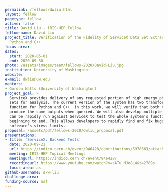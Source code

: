 ```yaml
---
permalink: /fellows/dwliu.html
layout: fellow
pagetype: fellow
active: false
title: David Liu - IRIS-HEP Fellow
fellow-name: David Liu
project_title: Verification of the Fidelity of ServiceX Data Set Extractions Using
  Python and C++
focus-area:
dates:
  start: 2020-05-01
  end: 2020-09-30
photo: /assets/images/team/fellows-2020/David-Liu.jpg
institution: University of Washington
website:
e-mail: dwliu@uw.edu
mentors:
- Gordon Watts (University of Washington)
project_goal: >
  ServiceX provides delivery of any requested portion of high energy physics data
  sets for analysis. The current version of the system has two transformers, which
  function for Python and C++. In this work, we will verify that both transformers
  produce the same outputs when queried. We will also develop multiple tests that
  can be rapidly run against ServiceX to test the whole system's functionality from
  beginning to end. This allows developers to rapidly find and fix bugs and test the
  software's stress limits.
proposal: /assets/pdf/fellows-2020/dwliu_proposal.pdf
presentations:
- title: 'ServiceX: Backend Tests'
  date: 2020-09-21
  url: https://indico.cern.ch/event/946428/contributions/3978663/attachments/2106266/3542254/Talk_for_IRIS-HEP.pdf
  meeting: IRIS-HEP Topical Meetings
  meetingurl: https://indico.cern.ch/event/946428/
  recordingurl: https://www.youtube.com/watch?v=sATu_MJo8L4&t=2789s
  focus-area: as
github-username: d-w-liu
challenge-area:
funding-source: nsf
---
```

